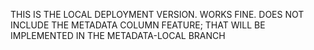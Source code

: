 THIS IS THE LOCAL DEPLOYMENT VERSION. WORKS FINE. DOES NOT INCLUDE THE METADATA COLUMN FEATURE; 
THAT WILL BE IMPLEMENTED IN THE METADATA-LOCAL BRANCH

